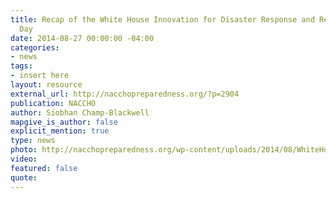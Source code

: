 ```yaml
---
title: Recap of the White House Innovation for Disaster Response and Recovery Demo
  Day
date: 2014-08-27 00:00:00 -04:00
categories:
- news
tags:
- insert here
layout: resource
external_url: http://nacchopreparedness.org/?p=2904
publication: NACCHO
author: Siobhan Champ-Blackwell
mapgive_is_author: false
explicit_mention: true
type: news
photo: http://nacchopreparedness.org/wp-content/uploads/2014/08/WhiteHouseSouthFacade-300x222.jpg
video: 
featured: false
quote: 
---
```


